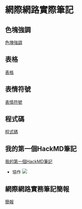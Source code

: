 # 網際網路實際筆記


## 色塊強調
[色塊強調](https://hackmd.io/@cy123/ryWSkFWe3)

## 表格
[表格](https://hackmd.io/@cy123/SkGtnAum2)

## 表情符號
[表情符號](https://hackmd.io/@cy123/rkX_T0O72)

## 程式碼
[程式碼](https://hackmd.io/@cy123/BJOhaC_7n)

## 我的第一個HackMD筆記
[我的第一個HackMD筆記](https://hackmd.io/@cy123/B1Q80Huy2)
- 協作
![](https://i.imgur.com/wVSzcsV.png)

## 網際網路實務筆記簡報

[簡報](https://hackmd.io/@cy123/B1cTs4ev2)